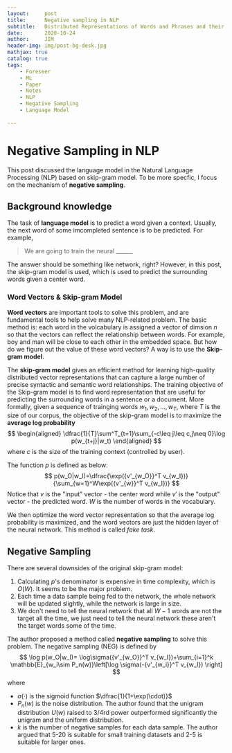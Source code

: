 ```yaml
---
layout:     post
title:      Negative sampling in NLP
subtitle:   Distributed Representations of Words and Phrases and their Compositionality
date:       2020-10-24
author:     JIM
header-img: img/post-bg-desk.jpg
mathjax: true
catalog: true
tags:
    - Foreseer
    - ML
    - Paper
    - Notes
    - NLP
    - Negative Sampling
    - Language Model
  
---
```


# Negative Sampling in NLP
This post discussed the language model in the Natural Language Processing (NLP) based on skip-gram model. To be more specfic, I focus on the mechanism of **negative sampling**.
## Background knowledge

The task of **language model** is to predict a word given a context. Usually, the next word of some imcompleted sentence is to be predicted. For example,

> We are going to train the neural ______

The answer should be something like network, right?
However, in this post, the skip-gram model is used, which is used to predict the surrounding words given a center word. 

### Word Vectors & Skip-gram Model

**Word vectors** are important tools to solve this problem, and are fundamental tools to help solve many NLP-related problem. The basic method is: each word in the volcabulary is assigned a vector of dimsion $n$ so that the vectors can reflect the relationship between words. For example, boy and man will be close to each other in the embedded space. But how do we figure out the value of these word vectors? A way is to use the **Skip-gram model**.


The **skip-gram model** gives an efficient method for learning high-quality distributed vector representations that can capture a large number of precise syntactic and semantic word relationships. The training objective of the Skip-gram model is to find word representation that are useful for predicting the surrounding words in a sentence or a document. More formally, given a sequence of trainging words $w_1,w_2,...,w_T$, where $T$ is the size of our corpus, the objective of the skip-gram model is to maximize the **average log probability**
$$
\begin{aligned}
\dfrac{1}{T}\sum^T_{t=1}\sum_{-c\leq j\leq c,j\neq 0}\log p(w_{t+j}|w_t)    
\end{aligned}
$$
where $c$ is the size of the training context (controlled by user).

The function $p$ is defined as below:
$$
p(w_O|w_I)=\dfrac{\exp({v'_{w_O}}^T v_{w_I})}{\sum_{w=1}^W\exp({v'_{w}}^T v_{w_I})}
$$
Notice that $v$ is the "input" vector - the center word while $v'$ is the "output" vector - the predicted word. $W$ is the number of words in the vocabulary.

We then optimize the word vector representation so that the average log probability is maximized, and the word vectors are just the hidden layer of the neural network. This method is called *fake task*.

## Negative Sampling
There are several downsides of the original skip-gram model:

1. Calculating $p$'s denominator is expensive in time complexity, which is $O(W)$. It seems to be the major problem.
2. Each time a data sample being fed to the network, the whole network will be updated slightly, while the network is large in size.
3. We don't need to tell the neural network that all $W-1$ words are not the target all the time, we just need to tell the neural network these aren't the target words some of the time.
   
The author proposed a method called **negative sampling** to solve this problem. The negative sampling (NEG) is defined by 
$$
\log p(w_O|w_I)= \log\sigma({v'_{w_O}}^T v_{w_I})+\sum_{i=1}^k \mathbb{E}_{w_i\sim P_n(w)}\left[\log \sigma(-{v'_{w_i}}^T v_{w_I}) \right]
$$
where 
* $\sigma(\cdot)$ is the sigmoid function $\dfrac{1}{1+\exp(\cdot)}$
* $P_n(w)$ is the noise distribution. The author found that the unigram distribution $U(w)$ raised to $3/4$rd power outperformed significantly the unigram and the uniform distribution. 
* $k$ is the number of negative samples for each data sample. The author argued that 5-20 is suitable for small training datasets and 2-5 is suitable for larger ones.